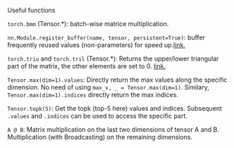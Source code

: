 Useful functions

`torch.bmm` (Tensor.\*): batch-wise matrice multiplication.

`nn.Module.register_buffer(name, tensor, persistent=True)`: buffer frequently reused values (non-parameters) for speed up.[link.](https://pytorch.org/docs/stable/generated/torch.nn.Module.html#torch.nn.Module.register_buffer)

`torch.triu` and `torch.tril` (Tensor.\*): Returns the upper/lower triangular part of the matrix, the other elements are set to 0. [link.](https://pytorch.org/docs/stable/generated/torch.triu.html?highlight=triu#torch.triu)

`Tensor.max(dim=1).values`: Directly return the max values along the specific dimension. No need of using `max_v, _ = Tensor.max(dim=1)`. Similary, `Tensor.max(dim=1).indices` directly return the max indices.

`Tensor.topk(5)`: Get the topk (top-5 here) values and indices. Subsequent `.values` and `.indices` can be used to access the specific part.

`A @ B`: Matrix multiplication on the last two dimensions of tensor A and B. Multiplication (with Broadcasting) on the remaining dimensions.
